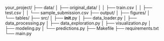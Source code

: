 your_project/
├── data/
│   ├── original_data/
│   │   ├── train.csv
│   │   ├── test.csv
│   │   └── sample_submission.csv
├── output/
│   ├── figures/
│   └── tables/
├── src/
│   ├── __init__.py
│   ├── data_loader.py
│   ├── data_processing.py
│   ├── data_exploration.py
│   ├── visualization.py
│   ├── modeling.py
│   └── predictions.py
├── Makefile
├── requirements.txt
└── main.py
